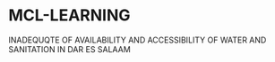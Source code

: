 # MCL-LEARNING
INADEQUQTE OF AVAILABILITY AND ACCESSIBILITY OF WATER AND SANITATION IN DAR ES SALAAM
